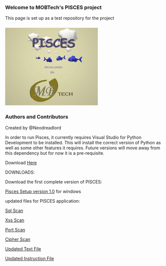### Welcome to MOBTech's PISCES project
This page is set up as a test repository for the project

### ![image](images/splash.gif)

### Authors and Contributors
Created by @Neodreadlord

In order to run Pisces, it currently requires Visual Studio for Python Development to be installed.
This will install the correct version of Python as well as some other features it requires. 
Future versions will move away from this dependency but for now it is a pre-requisite.


Download [Here](https://www.python.org/downloads/release/python-375/)

DOWNLOADS:

Download the first complete version of PISCES:

[Pisces Setup version 1.0](https://github.com/Neodreadlord/pisces/raw/master/Setup.exe)  for windows



updated files for PISCES application:

[Sql Scan](sqli_scan.py)

[Xss Scan](xss_scan.py)

[Port Scan](port_scan.py)

[Cipher Scan](test_ciphers.py)

[Updated Text File](updated.txt)

[Updated Instruction File](instructions.txt)


